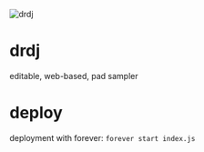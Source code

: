 ![drdj](https://i.imgur.com/g53MQxM.png)

# drdj
editable, web-based, pad sampler

# deploy
deployment with forever:
`forever start index.js`
